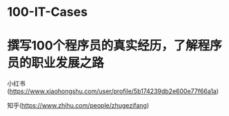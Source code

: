 # 100-IT-Cases
# 撰写100个程序员的真实经历，了解程序员的职业发展之路

小红书(https://www.xiaohongshu.com/user/profile/5b174239db2e600e77f66a1a)

知乎(https://www.zhihu.com/people/zhugezifang)
